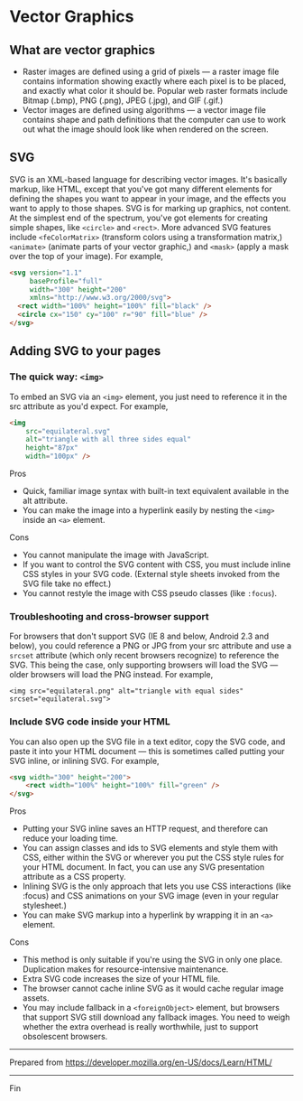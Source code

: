 # Vector Graphics

## What are vector graphics

* Raster images are defined using a grid of pixels — a raster image file contains information showing exactly where each pixel is to be placed, and exactly what color it should be. Popular web raster formats include Bitmap (.bmp), PNG (.png), JPEG (.jpg), and GIF (.gif.)
* Vector images are defined using algorithms — a vector image file contains shape and path definitions that the computer can use to work out what the image should look like when rendered on the screen.

## SVG

SVG is an XML-based language for describing vector images. It's basically markup, like HTML, except that you've got many different elements for defining the shapes you want to appear in your image, and the effects you want to apply to those shapes. SVG is for marking up graphics, not content. At the simplest end of the spectrum, you've got elements for creating simple shapes, like `<circle>` and `<rect>`. More advanced SVG features include `<feColorMatrix>` (transform colors using a transformation matrix,) `<animate>` (animate parts of your vector graphic,) and `<mask>` (apply a mask over the top of your image). For example,

```html
<svg version="1.1"
     baseProfile="full"
     width="300" height="200"
     xmlns="http://www.w3.org/2000/svg">
  <rect width="100%" height="100%" fill="black" />
  <circle cx="150" cy="100" r="90" fill="blue" />
</svg>
```

## Adding SVG to your pages

### The quick way: `<img>`

To embed an SVG via an `<img>` element, you just need to reference it in the src attribute as you'd expect. For example,

```html
<img
    src="equilateral.svg"
    alt="triangle with all three sides equal"
    height="87px"
    width="100px" />
```

Pros

* Quick, familiar image syntax with built-in text equivalent available in the alt attribute.
* You can make the image into a hyperlink easily by nesting the `<img>` inside an `<a>` element.

Cons

* You cannot manipulate the image with JavaScript.
* If you want to control the SVG content with CSS, you must include inline CSS styles in your SVG code. (External style sheets invoked from the SVG file take no effect.)
* You cannot restyle the image with CSS pseudo classes (like `:focus`).

### Troubleshooting and cross-browser support

For browsers that don't support SVG (IE 8 and below, Android 2.3 and below), you could reference a PNG or JPG from your src attribute and use a `srcset` attribute (which only recent browsers recognize) to reference the SVG. This being the case, only supporting browsers will load the SVG — older browsers will load the PNG instead. For example,

```hml
<img src="equilateral.png" alt="triangle with equal sides" srcset="equilateral.svg">
```

### Include SVG code inside your HTML

You can also open up the SVG file in a text editor, copy the SVG code, and paste it into your HTML document — this is sometimes called putting your SVG inline, or inlining SVG. For example,

```html
<svg width="300" height="200">
    <rect width="100%" height="100%" fill="green" />
</svg>
```

Pros

* Putting your SVG inline saves an HTTP request, and therefore can reduce your loading time.
* You can assign classes and ids to SVG elements and style them with CSS, either within the SVG or wherever you put the CSS style rules for your HTML document. In fact, you can use any SVG presentation attribute as a CSS property.
* Inlining SVG is the only approach that lets you use CSS interactions (like :focus) and CSS animations on your SVG image (even in your regular stylesheet.)
* You can make SVG markup into a hyperlink by wrapping it in an `<a>` element.

Cons

* This method is only suitable if you're using the SVG in only one place. Duplication makes for resource-intensive maintenance.
* Extra SVG code increases the size of your HTML file.
* The browser cannot cache inline SVG as it would cache regular image assets.
* You may include fallback in a `<foreignObject>` element, but browsers that support SVG still download any fallback images. You need to weigh whether the extra overhead is really worthwhile, just to support obsolescent browsers.

---

Prepared from <https://developer.mozilla.org/en-US/docs/Learn/HTML/>

---

Fin
